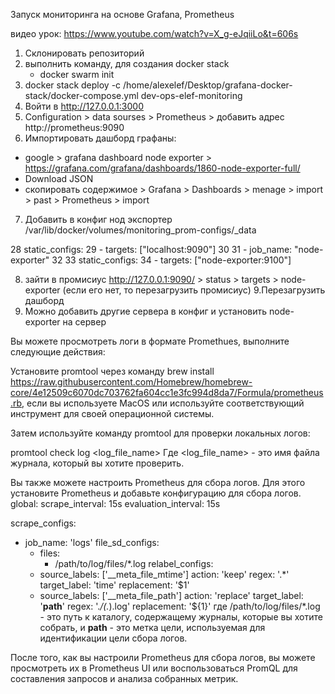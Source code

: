 Запуск мониторинга на основе Grafana, Prometheus

видео урок: https://www.youtube.com/watch?v=X_g-eJqiiLo&t=606s

1. Склонировать репозиторий
2. выполнить команду, для создания docker stack
    - docker swarm init
3. docker stack deploy -c /home/alexelef/Desktop/grafana-docker-stack/docker-compose.yml dev-ops-elef-monitoring
4. Войти в http://127.0.0.1:3000
5. Configuration > data sourses > Prometheus > добавить адрес http://prometheus:9090
6. Импортировать дашборд графаны:
 - google > grafana dashboard node exporter > https://grafana.com/grafana/dashboards/1860-node-exporter-full/ 
 - Download JSON 
 - скопировать содержимое > Grafana > Dashboards > menage > import > past > Prometheus > import
7. Добавить в конфиг нод экспортер /var/lib/docker/volumes/monitoring_prom-configs/_data

28     static_configs:
29     - targets: ["localhost:9090"]
30
31   - job_name: "node-exporter"
32
33     static_configs:
34     - targets: ["node-exporter:9100"]

8. зайти в промисиус http://127.0.0.1:9090/ > status > targets > node-exporter (если его нет, то перезагрузить промисиус)
9.Перезагрузить дашборд 
10. Можно добавить другие сервера в конфиг и установить node-exporter на сервер


Вы можете просмотреть логи в формате Promethues, выполните следующие действия:

Установите promtool через команду brew install https://raw.githubusercontent.com/Homebrew/homebrew-core/4e12509c6070dc703762fa604cc1e3fc994d8da7/Formula/prometheus.rb, если вы используете MacOS или используйте соответствующий инструмент для своей операционной системы.

Затем используйте команду promtool для проверки локальных логов:

promtool check log <log_file_name>
Где <log_file_name> - это имя файла журнала, который вы хотите проверить.

Вы также можете настроить Prometheus для сбора логов. Для этого установите Prometheus и добавьте конфигурацию для сбора логов.
global:
  scrape_interval:     15s
  evaluation_interval: 15s

scrape_configs:
  - job_name: 'logs'
    file_sd_configs:
    - files:
      - /path/to/log/files/*.log
    relabel_configs:
    - source_labels: ['__meta_file_mtime']
      action: 'keep'
      regex: '.*'
      target_label: 'time'
      replacement: '$1'
    - source_labels: ['__meta_file_path']
      action: 'replace'
      target_label: '__path__'
      regex: '.*\/(.*)\.log'
      replacement: '${1}'
где /path/to/log/files/*.log - это путь к каталогу, содержащему журналы, которые вы хотите собрать, и __path__ - это метка цели, используемая для идентификации цели сбора логов.

После того, как вы настроили Prometheus для сбора логов, вы можете просмотреть их в Prometheus UI или воспользоваться PromQL для составления запросов и анализа собранных метрик.
